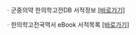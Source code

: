 ㆍ군중의약 한의학고전DB 서적정보 [[바로가기]](https://mediclassics.kr/books/147)

ㆍ한의학고전국역서 eBook 서적목록 [[바로가기]](https://info.mediclassics.kr/bookshelf/list/eBook/list)
